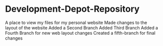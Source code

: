 # Development-Depot-Repository
A place to view my files for my personal website
Made changes to the layout of the website
Added a Second Branch
Added Third Branch
Added a Fourth Branch for new web layout changes
Created a fifth-branch for final changes
